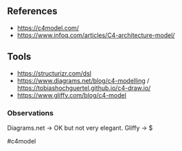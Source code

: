 ## References
- https://c4model.com/
- https://www.infoq.com/articles/C4-architecture-model/


## Tools
- https://structurizr.com/dsl
- https://www.diagrams.net/blog/c4-modelling / https://tobiashochguertel.github.io/c4-draw.io/
- https://www.gliffy.com/blog/c4-model

### Observations
Diagrams.net -> OK but not very elegant.
Gliffy -> $

<!-- Keywords -->
#c4model
<!-- /Keywords -->
